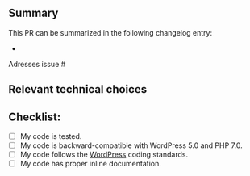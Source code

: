 <!--
BEFORE OPENING YOUR PULL REQUEST:
- Make sure your code is backward-compatible with WordPress 5.0 and PHP 7.0.
- Make sure your code follows the WordPress coding standards.
- Make sure your code is properly documented.
-->

## Summary

<!-- Please provide one sentence summarizing the PR, to be used in the changelog. -->
This PR can be summarized in the following changelog entry:

*

<!-- Please reference the issue this PR addresses. -->
Adresses issue #

## Relevant technical choices
<!-- Please describe your changes. -->

## Checklist:
- [ ] My code is tested.
- [ ] My code is backward-compatible with WordPress 5.0 and PHP 7.0.
- [ ] My code follows the [WordPress](https://make.wordpress.org/core/handbook/best-practices/coding-standards/) coding standards.
- [ ] My code has proper inline documentation.
